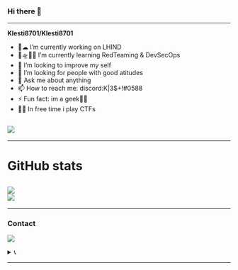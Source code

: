 ### Hi there 👋

---
**Klesti8701/Klesti8701** 

- 🔭☁ I’m currently working on LHIND
- 🌱🛸🏴‍☠️ I’m currently learning RedTeaming & DevSecOps
- 🤵 I’m looking to improve my self  
- 🤔 I’m looking for people with good atitudes 
- 💬 Ask me about anything
- 📫 How to reach me: discord:K|3$+!#0588
- ⚡ Fun fact: im a geek🕵️‍♂️
- 🐱‍💻 In free time i play CTFs

![](https://komarev.com/ghpvc/?username=klesti8701&color=blue)
---


---
# GitHub stats
![](https://github-readme-stats.vercel.app/api?username=Klesti8701&theme=tokyonight&count_private=true&show_icons=true)\
![](https://github-readme-stats.vercel.app/api/top-langs/?username=Klesti8701&layout=compact&theme=tokyonight&count_private=true&show_icons=true)
---

---
### Contact 
[![](https://content.linkedin.com/content/dam/me/business/en-us/amp/brand-site/v2/bg/LI-Bug.svg.original.svg)](https://www.linkedin.com/in/klesti-fetiu-6b5b141b4/)


<details><summary>📞</summary>
```
    +355676882488
    ```
</details>

---
